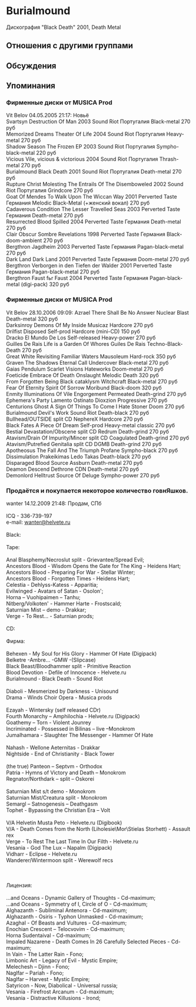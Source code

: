 # Burialmound

Дискография
"Black Death" 2001, Death Metal

## Отношения с другими группами


## Обсуждения


## Упоминания

### Фирменные диски от MUSICA Prod

Vit Belov 04.05.2005 21:17:
Новьё<BR>Svartsyn	Destruction Of Man	2003	Sound Riot	Португалия	Black-metal	270 руб<BR>Memorized Dreams	Theater Of Life	2004	Sound Riot	Португалия	Heavy-metal	270 руб<BR>Shadow Season	The Frozen EP	2003	Sound Riot	Португалия	Sympho-black-metal	220 руб<BR>Vicious	Vile, vicious & victorious	2004	Sound Riot	Португалия	Thrash-metal	270 руб<BR>Burialmound	Black Death	2001	Sound Riot	Португалия	Death-metal	270 руб<BR>Rupture Christ	Molesting The Entrails Of The Disemboweled	2002	Sound Riot	Португалия	Grindcore	270 руб<BR>Goat Of Mendes	To Walk Upon The Wiccan Way	2001	Perverted Taste	Германия	Melodic Black-Metal (+женский вокал)	270 руб<BR>Cadaverous Condition	The Lesser Travelled Seas	2003	Perverted Taste	Германия	Death-metal	270 руб<BR>Resurrected	Blood Spilled	2004	Perverted Taste	Германия	Death-metal	270 руб<BR>Clair Obscur	Sombre Revelations	1998	Perverted Taste	Германия	Black-doom-ambient	270 руб<BR>Bergthron	Jagdheim	2003	Perverted Taste	Германия	Pagan-black-metal	270 руб<BR>Dark Land	Dark Land	2001	Perverted Taste	Германия	Doom-metal	270 руб<BR>Bergthron	Verborgen in den Tiefen der Walder	2001	Perverted Taste	Германия	Pagan-black-metal	270 руб<BR>Bergthron	Faust fьr Faust	2004	Perverted Taste	Германия	Pagan-black-metal (digi-pack)	320 руб<BR>

### Фирменные диски от MUSICA Prod

Vit Belov 28.10.2006 09:09:
Azrael	There Shall Be No Answer	Nuclear Blast	Death-metal	320 руб<BR>Darksinroy	Demons Of My Inside	Musicaz	Hardcore	270 руб<BR>Drilfist	Disposed	Self-prod	Hardcore (mini-CD)	150 руб<BR>Dracko	El Mundo De Los 	Self-released	Heavy-power	270 руб<BR>Guilles De Rais	Life is a Garden Of Whores	Guiles De Rais	Techno-Black-Death	270 руб<BR>Great White	Revisiting Familiar Waters	Mausoleum	Hard-rock	350 руб<BR>Graven	The Shadows Eternal Call	Undercover	Black-metal	270 руб<BR>Gaias Pendulum	Scarlet Visions	Hateworks	Doom-metal	270 руб<BR>Foeticide	Embrace Of Death	Onslaught	Melodic Death	320 руб<BR>From Forgotten Being	Black cataklysm	Witchcraft	Black-metal	270 руб<BR>Fear Of Eternity	Spirit Of Sorrow	Moribund	Black-doom	320 руб<BR>Enmity	Illuminations Of Vile Engorgement	Permeated	Death-grind	270 руб<BR>Ephemera's Party	Lamento Ostinato	Dioxzion	Progressive	270 руб<BR>Centurions Ghost	A Sign Of Things To Come	I Hate	Stoner Doom	270 руб<BR>Burialmound	Devil's Work	Sound Riot	Death-black	270 руб<BR>Bullhead/OUTSIDE	split CD	NephereX	Hardcore	270 руб<BR>Black Fates	A Piece Of Dream	Self-prod	Heavy-metal classic	270 руб<BR>Bestial Devastation/Obscene	split CD	Redrum	Death-grind	270 руб<BR>Atavism/Drain Of Impurity/Mincer	split CD	Coagulated	Death-grind	270 руб<BR>Atavism/Putrefied Genitalia	split CD	DGMB	Death-grind	270 руб<BR>Apotheosus	The Fall And The Triumph	Profane	Sympho-black	270 руб<BR>Dissimulation	Prakeikimas	Ledo Takas	Death-black	270 руб<BR>Disparaged	Blood Source	Assburn	Death-metal	270 руб<BR>Deamon	Descend Dethrone	CDN	Death-metal	270 руб<BR>Demonlord	Helltrust	Source Of Deluge	Sympho-power	270 руб<BR>

### Продаётся и покупается некоторое количество говнЯшков.

wanter 14.12.2009 21:48:
Продам, СПб<BR><BR>ICQ - 336-739-197<BR>e-mail: wanter@helvete.ru<BR><BR>Black: <BR><BR>Tape:<BR><BR>Anal Blasphemy/Necroslut  split - Grievantee/Spread Evil;<BR>Ancestors Blood - Wisdom Opens the Gate for The King -	Heidens Hart;<BR>Ancestors Blood - Preparing For War - Stellar Winter; <BR>Ancestors Blood - Forgotten Times - Heidens Hart; <BR>Celestia  - Dehlyss-Katess - Apparitia;<BR>Evilwinged - Avatars of Satan - Osolon'; <BR>Horna – Vuohipaimen – Tanhu;<BR>Nitberg/Volkoten' - Hammer Harte - Frostscald; <BR>Saturnian Mist – demo - Drakkar;<BR>Verge  - To Rest… - Saturnian prods;<BR><BR>CD: <BR><BR>Фирма:<BR><BR>Behexen - My Soul for His Glory - Hammer Of Hate (Digipack)<BR>Belketre -Ambre… -GMW -(Slipcase)<BR>Black Beast/Bloodhammer split - Primitive Reaction<BR>Blood Devotion - Defile of Innocence - Helvete.ru<BR>Burialmound - Black Death - Sound Riot<BR><BR>Diaboli - Mesmerized by Darkness - Unisound<BR>Drama - Winds Choir Opera - Musica prods<BR><BR>Ezayah	 - Wintersky (self released	CDr)<BR>Fourth Monarchy – Amphilochia - Helvete.ru (Digipack)<BR>Goathemy – Torn - Violent Jounrey<BR>Incriminated - Possessed in Bilinas – live –Monokrom<BR>Jumalhamara - Slaughter The Messenger - Hammer Of Hate<BR><BR>Nahash - Wellone Aeternitas - Drakkar<BR>Nightside - End of Christianity - Black Tower<BR><BR>(the true) Panteon – Septvm - Orthodox<BR>Patria - Hymns of Victory and Death – Monokrom<BR>Regnator/Northdark – split – Oskorei<BR><BR>Saturnian Mist s/t demo - Monokrom<BR>Saturnian Mist/Creatura split - Monokrom<BR>Semargl – Satnogenesis – Deathgasm<BR>Tophet	 - Bypassing the Christian Era – Volt<BR><BR>V/A Helvetin Musta Peto - Helvete.ru (Digibook)<BR>V/A - Death Comes from the North (Liholesie\Mor\Stielas Storhett) - Assault rex<BR>Verge - To Rest The Last Time In Our Filth - Helvete.ru	<BR>Vesania - God The Lux – Napalm (Digipack)<BR>Vidharr  - Eclipse - Helvete.ru<BR>Wanderer/Wintermoon split	- Werewolf recs	<BR><BR><BR><BR>Лицензия: <BR><BR>…and Oceans - Dynamic Gallery of Thoughts - Cd-maximum;<BR>…and Oceans - Symmetry of I, Circle of O - Cd-maximum;<BR>Alghazanth - Subliminal Antenora - Cd-maximum;<BR>Alghazanth - Osiris - Typhon Unmasked - Cd-maximum;<BR>Azaghal - Of Beasts and Vultures - Cd-maximum;<BR>Enochian Crescent – Telocvovim - Cd-maximum;<BR>Horna	Sudentaival - Cd-maximum;<BR>Impaled Nazarene - Death Comes In 26 Carefully Selected Pieces - Cd-maximum;<BR>In Vain - The Latter Rain - Fono;<BR>Limbonic Art - Legacy of Evil - Mystic Empire;<BR>Melechesh – Djinn - Fono;<BR>Naglfar – Pariah - Fono;<BR>Naglfar – Harvest - Mystic Empire;<BR>Satyricon - Now, Diabolical - Universal russia;<BR>Vesania - Firefrost Arcanum - Cd-maximum;<BR>Vesania - Distractive Killusions - Irond;


